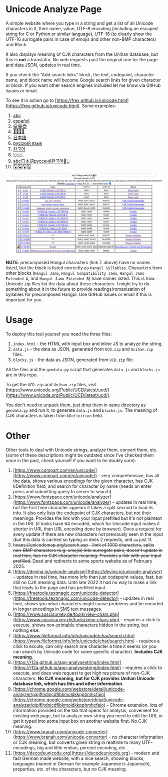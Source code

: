# Unicode Analyze Page

A simple website where you type in a string and get a list of all Unicode characters in it,
their name, value, UTF-8 encoding (including an escaped string for C or Python or similar language),
UTF-16 (to clearly show the UTF-16 surrogate pairs in case of emojis and other non-BMP characters) and Block.

It also displays meaning of CJK characters from the Unihan database, but this is **not** a translator.
No web requests past the original one for the page and data JSON, updates in real time.

If you check the "Add search links" block, the text, codepoint, character name, and block name
will become Google search links for given character or block. If you want other search engines
included let me know via GitHub issues or email.

To see it in action go to [https://frex.github.io/unicode.html](https://frex.github.io/unicode.html).
Some examples:

1. [abc](https://frex.github.io/unicode.html?text=abc)
1. [español](https://frex.github.io/unicode.html?text=espa%C3%B1ol)
1. [😀😁😎](https://frex.github.io/unicode.html?text=%F0%9F%98%80%F0%9F%98%81%F0%9F%98%8E)
1. [👨‍👩‍👧‍👦](https://frex.github.io/unicode.html?text=%F0%9F%91%A8%E2%80%8D%F0%9F%91%A9%E2%80%8D%F0%9F%91%A7%E2%80%8D%F0%9F%91%A6)
1. [日本語](https://frex.github.io/unicode.html?text=%E6%97%A5%E6%9C%AC%E8%AA%9E)
1. [русский язык](https://frex.github.io/unicode.html?text=%D1%80%D1%83%D1%81%D1%81%D0%BA%D0%B8%D0%B9%20%D1%8F%D0%B7%D1%8B%D0%BA)
1. [한국어](https://frex.github.io/unicode.html?text=%ED%95%9C%EA%B5%AD%EC%96%B4)
1. [ඞඞඞ](https://frex.github.io/unicode.html?text=%E0%B6%9E%E0%B6%9E%E0%B6%9E)
1. [abc日本語русский한국어🐌ඞ](https://frex.github.io/unicode.html?text=abc%E6%97%A5%E6%9C%AC%E8%AA%9E%D1%80%D1%83%D1%81%D1%81%D0%BA%D0%B8%D0%B9%ED%95%9C%EA%B5%AD%EC%96%B4%F0%9F%90%8C%E0%B6%9E)
1. [🂡🂱🃁🃑](https://frex.github.io/unicode.html?text=%F0%9F%82%A1%F0%9F%82%B1%F0%9F%83%81%F0%9F%83%91)

![screenshot.png](screenshot.png)

**NOTE**: precomposed Hangul characters (link 7. above) have no names listed, but the block is listed correctly as `Hangul Syllables`.
Characters from other blocks (`Hangul Jamo`, `Hangul Compatibility Jamo`, `Hangul Jamo Extended-A`, and `Hangul Jamo Extended-B`)
have names listed. This is how Unicode zip files list the data about these characters. I might try to do something about it
in the future to provide readings/romanization of syllables for precomposed Hangul.
Use GitHub issues or email if this is important for you.


# Usage

To deploy this tool yoursef you need the three files:

1. `index.html` - the HTML with input box and inline JS to analyze the string.
1. `data.js` - the data as JSON, generated from `UCD.zip` and `Unihan.zip` files.
1. `blocks.js` - the data as JSON, generated from `UCD.zip` file.

All the files and the `gendata.py` script that generates `data.js` and `blocks.js` are in this repo.

To get the `UCD.zip` and `Unihan.zip` files, visit
[https://www.unicode.org/Public/UCD/latest/ucd/](https://www.unicode.org/Public/UCD/latest/ucd/).

You don't need to unpack them, just drop them in same directory as `gendata.py`
and run it, to generate `data.js` and `blocks.js`. The meaning of CJK characters is taken from `kDefinition` field.


# Other

Other tools to deal with Unicode strings, analyze them, convert them, etc. (some of these descriptions might be outdated since I've checked them once in the past, check yourself if you want to be doubly sure):

1. [https://www.compart.com/en/unicode/](https://www.compart.com/en/unicode/) - very comprehensive, has all the data, shows various encodings for
the given character, has CJK kDefinition field, and search for character by name (needs an enter press and submitting query to server to search).
1. [https://www.fontspace.com/unicode/analyzer](https://www.fontspace.com/unicode/analyzer) - updates
in real time, but the first time character appears it takes a split second to load its info. It also
only lists the codepoint of CJK characters, but not their meanings. Provides the link with your input
prefilled but it's not plaintext in the URL (it looks base 64 encoded, which for Unicode input makes it shorter in URL than URL encoding done by browser). Does a request for every update if there are new characters
not previously seen in the input (but this data is cached so typing `ab` does 2 requests, and `aa` just 1).
1. ~~hxxps://unicodemap.org/search.asp - limit of 1000 characters,
splits non-BMP characters (e.g. emojis) into surrogate pairs, doesn't update in real time, has no
CJK character meaning. Provides a link with your input prefilled.~~
Dead and redirects to some sports website as of February 2025.
1. [https://devina.io/unicode-analyser](https://devina.io/unicode-analyser) - updates in real time,
has more info than just codepoint values, fast, but still no CJK meaning data. Until late 2022 it
had no way to make a link that leads to the page and has prefilled input.
1. [https://freetools.textmagic.com/unicode-detector](https://freetools.textmagic.com/unicode-detector) - updates
in real time, shows you what characters might cause problems and be encoded in longer encodings in SMS text messages.
1. [https://www.soscisurvey.de/tools/view-chars.php](https://www.soscisurvey.de/tools/view-chars.php) - requires
a click to execute, shows non-printable characters hidden in the string, but nothing else.
1. [https://www.fileformat.info/info/unicode/char/search.htm](https://www.fileformat.info/info/unicode/char/search.htm) - requires a click to excute, can only search one character a time it seems (or you can search by Unicode code for some specific character). **Includes CJK meaning**.
1. [https://r12a.github.io/app-analysestring/index.html](https://r12a.github.io/app-analysestring/index.html) - requires a click to execute, and does web request to get high res picture of non-CJK characters. **No CJK meaning, but for CJK provides Unihan Unicode database link, which has this and other information.**
1. [https://chrome.google.com/webstore/detail/unicode-analyzer/pipjflhdnjcdflbkmoldkkpphmhcfaio](https://chrome.google.com/webstore/detail/unicode-analyzer/pipjflhdnjcdflbkmoldkkpphmhcfaio) - Chrome extension, lots of information provided on the
tab that opens for analysis, convenient for existing web page, but to analyze own string you need to edit the URL or get
it typed into some input box on another website first. No CJK meaning.
1. [https://www.branah.com/unicode-converter](https://www.branah.com/unicode-converter) - no character information or CJK
meaning, but converts given string in realtime to many UTF- encodings, big and little endian, percent encoding, etc.
1. [https://decodeunicode.org](https://decodeunicode.org) - modern and fast German made website, with a nice search, showing blocks, languages (named in German for example Japanese is Japanisch), properties, etc. of the characters, but no CJK meaning.
